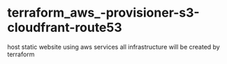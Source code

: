 # terraform_aws_-provisioner-s3-cloudfrant-route53
host static website using aws services all infrastructure will be created by terraform
